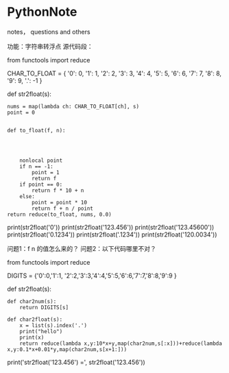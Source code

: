# PythonNote
notes， questions and others

功能：字符串转浮点
源代码段：

from functools import reduce

CHAR_TO_FLOAT = {
    '0': 0,
    '1': 1,
    '2': 2,
    '3': 3,
    '4': 4,
    '5': 5,
    '6': 6,
    '7': 7,
    '8': 8,
    '9': 9,
    '.': -1
}

def str2float(s):


    nums = map(lambda ch: CHAR_TO_FLOAT[ch], s)
    point = 0

    
    def to_float(f, n):

        
        

        nonlocal point
        if n == -1:
            point = 1
            return f
        if point == 0:
            return f * 10 + n
        else:
            point = point * 10
            return f + n / point
    return reduce(to_float, nums, 0.0)

print(str2float('0'))
print(str2float('123.456'))
print(str2float('123.45600'))
print(str2float('0.1234'))
print(str2float('.1234'))
print(str2float('120.0034'))

问题1：f n 的值怎么来的？
问题2：以下代码哪里不对？

from functools import reduce

DIGITS = {'0':0,'1':1, '2':2,'3':3,'4':4,'5':5,'6':6,'7':7,'8':8,'9':9 }

def str2float(s):

	def char2num(s):
		return DIGITS[s]

	def char2float(s):
		x = list(s).index('.')
		print("hello")
		print(x)
		return reduce(lambda x,y:10*x+y,map(char2num,s[:x]))+reduce(lambda x,y:0.1*x+0.01*y,map(char2num,s[x+1:]))

print('str2float(\'123.456\') =', str2float('123.456'))
